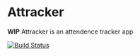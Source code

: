 # Attracker

**WIP** Attracker is an attendence tracker app

[![Build Status](https://travis-ci.org/forforeach/attracker.svg?branch=master)](https://travis-ci.org/forforeach/attracker)

